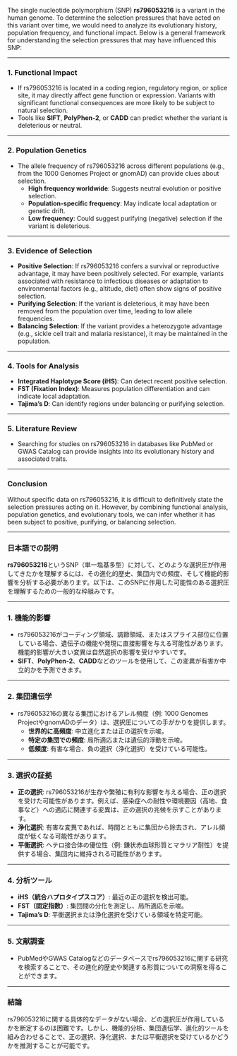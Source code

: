 The single nucleotide polymorphism (SNP) **rs796053216** is a variant in the human genome. To determine the selection pressures that have acted on this variant over time, we would need to analyze its evolutionary history, population frequency, and functional impact. Below is a general framework for understanding the selection pressures that may have influenced this SNP:

---

### **1. Functional Impact**
- If rs796053216 is located in a coding region, regulatory region, or splice site, it may directly affect gene function or expression. Variants with significant functional consequences are more likely to be subject to natural selection.
- Tools like **SIFT**, **PolyPhen-2**, or **CADD** can predict whether the variant is deleterious or neutral.

---

### **2. Population Genetics**
- The allele frequency of rs796053216 across different populations (e.g., from the 1000 Genomes Project or gnomAD) can provide clues about selection. 
  - **High frequency worldwide**: Suggests neutral evolution or positive selection.
  - **Population-specific frequency**: May indicate local adaptation or genetic drift.
  - **Low frequency**: Could suggest purifying (negative) selection if the variant is deleterious.

---

### **3. Evidence of Selection**
- **Positive Selection**: If rs796053216 confers a survival or reproductive advantage, it may have been positively selected. For example, variants associated with resistance to infectious diseases or adaptation to environmental factors (e.g., altitude, diet) often show signs of positive selection.
- **Purifying Selection**: If the variant is deleterious, it may have been removed from the population over time, leading to low allele frequencies.
- **Balancing Selection**: If the variant provides a heterozygote advantage (e.g., sickle cell trait and malaria resistance), it may be maintained in the population.

---

### **4. Tools for Analysis**
- **Integrated Haplotype Score (iHS)**: Can detect recent positive selection.
- **FST (Fixation Index)**: Measures population differentiation and can indicate local adaptation.
- **Tajima’s D**: Can identify regions under balancing or purifying selection.

---

### **5. Literature Review**
- Searching for studies on rs796053216 in databases like PubMed or GWAS Catalog can provide insights into its evolutionary history and associated traits.

---

### **Conclusion**
Without specific data on rs796053216, it is difficult to definitively state the selection pressures acting on it. However, by combining functional analysis, population genetics, and evolutionary tools, we can infer whether it has been subject to positive, purifying, or balancing selection.

---

### **日本語での説明**

**rs796053216**というSNP（単一塩基多型）に対して、どのような選択圧が作用してきたかを理解するには、その進化的歴史、集団内での頻度、そして機能的影響を分析する必要があります。以下は、このSNPに作用した可能性のある選択圧を理解するための一般的な枠組みです。

---

### **1. 機能的影響**
- rs796053216がコーディング領域、調節領域、またはスプライス部位に位置している場合、遺伝子の機能や発現に直接影響を与える可能性があります。機能的影響が大きい変異は自然選択の影響を受けやすいです。
- **SIFT**、**PolyPhen-2**、**CADD**などのツールを使用して、この変異が有害か中立的かを予測できます。

---

### **2. 集団遺伝学**
- rs796053216の異なる集団におけるアレル頻度（例: 1000 Genomes ProjectやgnomADのデータ）は、選択圧についての手がかりを提供します。
  - **世界的に高頻度**: 中立進化または正の選択を示唆。
  - **特定の集団での頻度**: 局所適応または遺伝的浮動を示唆。
  - **低頻度**: 有害な場合、負の選択（浄化選択）を受けている可能性。

---

### **3. 選択の証拠**
- **正の選択**: rs796053216が生存や繁殖に有利な影響を与える場合、正の選択を受けた可能性があります。例えば、感染症への耐性や環境要因（高地、食事など）への適応に関連する変異は、正の選択の兆候を示すことがあります。
- **浄化選択**: 有害な変異であれば、時間とともに集団から除去され、アレル頻度が低くなる可能性があります。
- **平衡選択**: ヘテロ接合体の優位性（例: 鎌状赤血球形質とマラリア耐性）を提供する場合、集団内に維持される可能性があります。

---

### **4. 分析ツール**
- **iHS（統合ハプロタイプスコア）**: 最近の正の選択を検出可能。
- **FST（固定指数）**: 集団間の分化を測定し、局所適応を示唆。
- **Tajima’s D**: 平衡選択または浄化選択を受けている領域を特定可能。

---

### **5. 文献調査**
- PubMedやGWAS Catalogなどのデータベースでrs796053216に関する研究を検索することで、その進化的歴史や関連する形質についての洞察を得ることができます。

---

### **結論**
rs796053216に関する具体的なデータがない場合、どの選択圧が作用しているかを断定するのは困難です。しかし、機能的分析、集団遺伝学、進化的ツールを組み合わせることで、正の選択、浄化選択、または平衡選択を受けているかどうかを推測することが可能です。

